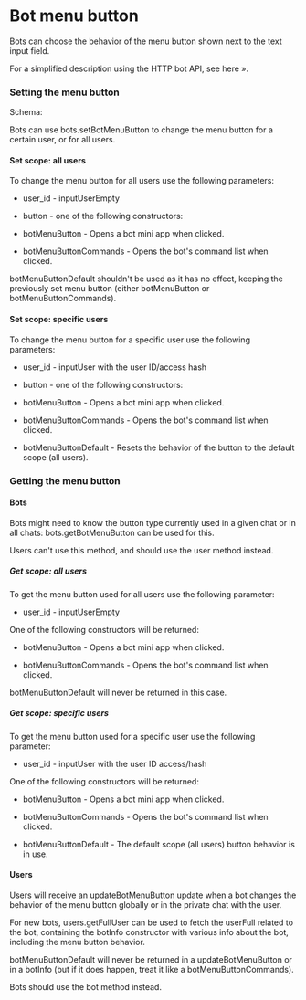 # Bot menu button

Bots can choose the behavior of the menu button shown next to the text input field.

For a simplified description using the HTTP bot API, see here ».

### Setting the menu button

Schema:

Bots can use bots.setBotMenuButton to change the menu button for a certain user, or for all users.

#### Set scope: all users

To change the menu button for all users use the following parameters:

- user_id - inputUserEmpty

- button - one of the following constructors:

- botMenuButton - Opens a bot mini app when clicked.

- botMenuButtonCommands - Opens the bot's command list when clicked.

botMenuButtonDefault shouldn't be used as it has no effect, keeping the previously set menu button (either botMenuButton or botMenuButtonCommands).

#### Set scope: specific users

To change the menu button for a specific user use the following parameters:

- user_id - inputUser with the user ID/access hash

- button - one of the following constructors:

- botMenuButton - Opens a bot mini app when clicked.

- botMenuButtonCommands - Opens the bot's command list when clicked.

- botMenuButtonDefault - Resets the behavior of the button to the default scope (all users).

### Getting the menu button

#### Bots

Bots might need to know the button type currently used in a given chat or in all chats: bots.getBotMenuButton can be used for this.

Users can't use this method, and should use the user method instead.

##### Get scope: all users

To get the menu button used for all users use the following parameter:

- user_id - inputUserEmpty

One of the following constructors will be returned:

- botMenuButton - Opens a bot mini app when clicked.

- botMenuButtonCommands - Opens the bot's command list when clicked.

botMenuButtonDefault will never be returned in this case.

##### Get scope: specific users

To get the menu button used for a specific user use the following parameter:

- user_id - inputUser with the user ID access/hash

One of the following constructors will be returned:

- botMenuButton - Opens a bot mini app when clicked.

- botMenuButtonCommands - Opens the bot's command list when clicked.

- botMenuButtonDefault - The default scope (all users) button behavior is in use.

#### Users

Users will receive an updateBotMenuButton update when a bot changes the behavior of the menu button globally or in the private chat with the user.

For new bots, users.getFullUser can be used to fetch the userFull related to the bot, containing the botInfo constructor with various info about the bot, including the menu button behavior.

botMenuButtonDefault will never be returned in a updateBotMenuButton or in a botInfo (but if it does happen, treat it like a botMenuButtonCommands).

Bots should use the bot method instead.

